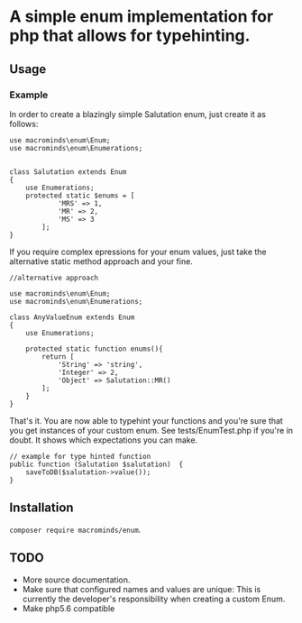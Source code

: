 # A simple enum implementation for php that allows for typehinting.

## Usage

### Example

In order to create a blazingly simple Salutation enum, just create it as follows:

```
use macrominds\enum\Enum;
use macrominds\enum\Enumerations;


class Salutation extends Enum
{
	use Enumerations;
    protected static $enums = [
            'MRS' => 1,
            'MR' => 2,
            'MS' => 3
        ];
}
```

If you require complex epressions for your enum values, just take the alternative static method approach and your fine.

```
//alternative approach

use macrominds\enum\Enum;
use macrominds\enum\Enumerations;

class AnyValueEnum extends Enum
{
	use Enumerations;

    protected static function enums(){
    	return [
    		'String' => 'string',
            'Integer' => 2,
            'Object' => Salutation::MR()
        ];
    }
}
```

That's it. You are now able to typehint your functions and you're sure that you get instances of your custom enum. See tests/EnumTest.php if you're in doubt. It shows which expectations you can make.

```
// example for type hinted function
public function (Salutation $salutation)  {
	saveToDB($salutation->value());
}
```

## Installation

`composer require macrominds/enum`.

## TODO
- More source documentation.
- Make sure that configured names and values are unique: This is currently the developer's responsibility when creating a custom Enum.
- Make php5.6 compatible